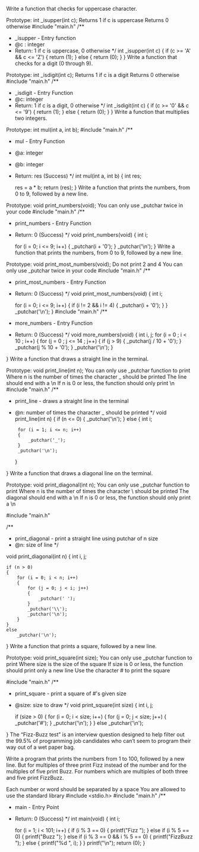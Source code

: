 Write a function that checks for uppercase character.

Prototype: int _isupper(int c);
Returns 1 if c is uppercase
Returns 0 otherwise
#include "main.h"
/**
 * _isupper - Entry function
 * @c : integer
 * Return: 1 if c is uppercase, 0 otherwise
*/
int _isupper(int c)
{
	if (c >= 'A' && c <= 'Z')
	{
		return (1);
	}
	else
	{
		return (0);
	}
}
Write a function that checks for a digit (0 through 9).

Prototype: int _isdigit(int c);
Returns 1 if c is a digit
Returns 0 otherwise
#include "main.h"
/**
 * _isdigit - Entry Function
 * @c: integer
 * Return: 1 if c is a digit, 0 otherwise
 */
int _isdigit(int c)
{
	if (c >= '0' && c <= '9')
	{
		return (1);
	}
	else
	{
		return (0);
	}
}
Write a function that multiplies two integers.

Prototype: int mul(int a, int b);
#include "main.h"
/**
 * mul - Entry Function
 * @a: integer
 * @b: integer
 * Return: res (Success)
 */
int mul(int a, int b)
{
	int res;

	res = a * b;
	return (res);
}
Write a function that prints the numbers, from 0 to 9, followed by a new line.

Prototype: void print_numbers(void);
You can only use _putchar twice in your code
#include "main.h"
/**
 * print_numbers - Entry Function
 * Return: 0 (Success)
 */
void print_numbers(void)
{
	int i;

	for (i = 0; i <= 9; i++)
	{
		_putchar(i + '0');
	}
		_putchar('\n');
}
Write a function that prints the numbers, from 0 to 9, followed by a new line.

Prototype: void print_most_numbers(void);
Do not print 2 and 4
You can only use _putchar twice in your code
#include "main.h"
/**
 * print_most_numbers - Entry Function
 * Return: 0 (Success)
 */
void print_most_numbers(void)
{
	int i;

	for (i = 0; i <= 9; i++)
	{
	if (i != 2 && i != 4)
	{
	_putchar(i + '0');
	}
	}
	_putchar('\n');
}
#include "main.h"
/**
 * more_numbers - Entry Function
 * Return: 0 (Success)
 */
void more_numbers(void)
{
int i, j;
for (i = 0 ; i < 10 ; i++)
{
	for (j = 0 ; j <= 14 ; j++)
{
		if (j > 9)
		{
			_putchar(j / 10 + '0');
		}
			_putchar(j % 10 + '0');
}
		_putchar('\n');
}

}
Write a function that draws a straight line in the terminal.

Prototype: void print_line(int n);
You can only use _putchar function to print
Where n is the number of times the character _ should be printed
The line should end with a \n
If n is 0 or less, the function should only print \n
#include "main.h"
/**
 * print_line - draws a straight line in the terminal
 * @n: number of times the character _ should be printed
 */
void print_line(int n)
{
	if (n <= 0)
	{
		_putchar('\n');
	} else
	{
		int i;

		for (i = 1; i <= n; i++)
		{
			_putchar('_');
		}
		_putchar('\n');
	}

}
Write a function that draws a diagonal line on the terminal.

Prototype: void print_diagonal(int n);
You can only use _putchar function to print
Where n is the number of times the character \ should be printed
The diagonal should end with a \n
If n is 0 or less, the function should only print a \n

#include "main.h"

/**
 * print_diagonal - print a straight line using putchar of n size
 * @n: size of line
 */

void print_diagonal(int n)
{
	int i, j;

	if (n > 0)
	{
		for (i = 0; i < n; i++)
		{
			for (j = 0; j < i; j++)
			{
				_putchar(' ');
			}
			_putchar('\\');
			_putchar('\n');
		}
	}
	else
		_putchar('\n');
}
Write a function that prints a square, followed by a new line.

Prototype: void print_square(int size);
You can only use _putchar function to print
Where size is the size of the square
If size is 0 or less, the function should print only a new line
Use the character # to print the square

#include "main.h"
/**
 * print_square - print a square of #'s given size
 * @size: size to draw
 */
void print_square(int size)
{
	int i, j;

	if (size > 0)
	{
		for (i = 0; i < size; i++)
		{
			for (j = 0; j < size; j++)
			{
				_putchar('#');
			}
			_putchar('\n');
		}
	}
	else
		_putchar('\n');

}
The “Fizz-Buzz test” is an interview question designed to help filter out the 99.5% of programming job candidates who can’t seem to program their way out of a wet paper bag.

Write a program that prints the numbers from 1 to 100, followed by a new line. But for multiples of three print Fizz instead of the number and for the multiples of five print Buzz. For numbers which are multiples of both three and five print FizzBuzz.

Each number or word should be separated by a space
You are allowed to use the standard library
#include <stdio.h>
#include "main.h"
/**
 * main - Entry Point
 * Return: 0 (Success)
 */
int main(void)
{
	int i;

	for (i = 1; i < 101; i++)
	{
		if (i % 3 == 0)
		{
			printf("Fizz ");
		}
		else if (i % 5 == 0)
		{
			printf("Buzz ");
		}
		else if (i % 3 == 0 && i % 5 == 0)
		{
			printf("FizzBuzz ");
		}
		else
		{
			printf("%d ", i);
		}
	}
	printf("\n");
	return (0);
}
